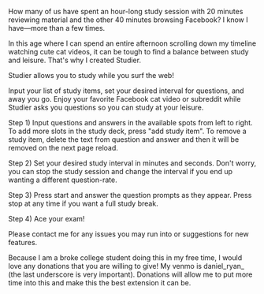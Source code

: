 How many of us have spent an hour-long study session with 20 minutes reviewing material and the other 40 minutes browsing Facebook? I know I have—more than a few times. 

In this age where I can spend an entire afternoon scrolling down my timeline watching cute cat videos, it can be tough to find a balance between study and leisure. That's why I created Studier.

Studier allows you to study while you surf the web!

Input your list of study items, set your desired interval for questions, and away you go. Enjoy your favorite Facebook cat video or subreddit while Studier asks you questions so you can study at your leisure.

Step 1) Input questions and answers in the available spots from left to right. To add more slots in the study deck, press "add study item". To remove a study item, delete the text from question and answer and then it will be removed on the next page reload.

Step 2) Set your desired study interval in minutes and seconds. Don't worry, you can stop the study session and change the interval if you end up wanting a different question-rate.

Step 3) Press start and answer the question prompts as they appear. Press stop at any time if you want a full study break.

Step 4) Ace your exam!

Please contact me for any issues you may run into or suggestions for new features.


Because I am a broke college student doing this in my free time, I would love any donations that you are willing to give! My venmo is daniel_ryan_ (the last underscore is very important). Donations will allow me to put more time into this and make this the best extension it can be.

